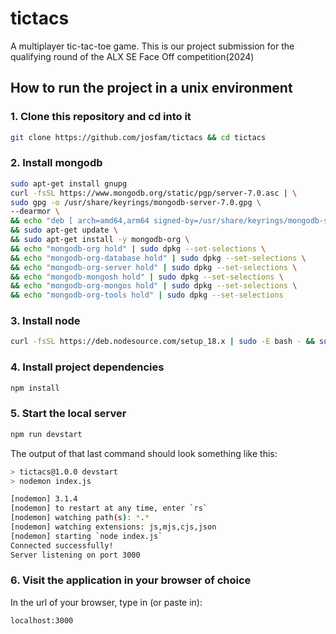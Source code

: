 # tictacs

A multiplayer tic-tac-toe game. This is our project submission for the qualifying round of the ALX SE Face Off competition(2024)

## How to run the project in a unix environment

### 1. Clone this repository and cd into it

```sh
git clone https://github.com/josfam/tictacs && cd tictacs
```

### 2. Install mongodb

```sh
sudo apt-get install gnupg
curl -fsSL https://www.mongodb.org/static/pgp/server-7.0.asc | \
sudo gpg -o /usr/share/keyrings/mongodb-server-7.0.gpg \
--dearmor \
&& echo "deb [ arch=amd64,arm64 signed-by=/usr/share/keyrings/mongodb-server-7.0.gpg ] https://repo.mongodb.org/apt/ubuntu jammy/mongodb-org/7.0 multiverse" | sudo tee /etc/apt/sources.list.d/mongodb-org-7.0.list \
&& sudo apt-get update \
&& sudo apt-get install -y mongodb-org \
&& echo "mongodb-org hold" | sudo dpkg --set-selections \
&& echo "mongodb-org-database hold" | sudo dpkg --set-selections \
&& echo "mongodb-org-server hold" | sudo dpkg --set-selections \
&& echo "mongodb-mongosh hold" | sudo dpkg --set-selections \
&& echo "mongodb-org-mongos hold" | sudo dpkg --set-selections \
&& echo "mongodb-org-tools hold" | sudo dpkg --set-selections
```

### 3. Install node

```sh
curl -fsSL https://deb.nodesource.com/setup_18.x | sudo -E bash - && sudo apt-get install nodejs -y
```

### 4. Install project dependencies

```sh
npm install
```

### 5. Start the local server

```sh
npm run devstart
```

The output of that last command should look something like this:

```sh
> tictacs@1.0.0 devstart
> nodemon index.js

[nodemon] 3.1.4
[nodemon] to restart at any time, enter `rs`
[nodemon] watching path(s): *.*
[nodemon] watching extensions: js,mjs,cjs,json
[nodemon] starting `node index.js`
Connected successfully!
Server listening on port 3000
```

### 6. Visit the application in your browser of choice

In the url of your browser, type in (or paste in):

```txt
localhost:3000
```

